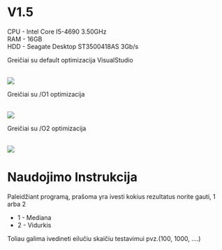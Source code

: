 # V1.5
CPU - Intel Core I5-4690 3.50GHz <br/>
RAM - 16GB <br/>
HDD - Seagate Desktop ST3500418AS 3Gb/s <br/>

<p>Greičiai su default optimizacija VisualStudio </p></br>
<img src="https://imgur.com/amzB1im.jpg"/>

<p>Greičiai su /O1 optimizacija </p></br>
<img src="https://imgur.com/d0TALNp.jpg"/>


<p>Greičiai su /O2 optimizacija </p></br>
<img src="https://imgur.com/9vLcBcA.jpg"/>
  
# Naudojimo Instrukcija

<p> Paleidžiant programą, prašoma yra ivesti  kokius rezultatus norite gauti, 1 arba 2<p/>

* 1 - Mediana
* 2 - Vidurkis

<p>Toliau galima ivedineti eilučiu skaičiu testavimui pvz.(100, 1000, ....) <p/>
